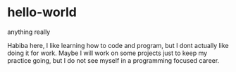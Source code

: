 # hello-world
anything really

Habiba here, I like learning how to code and program, but I dont actually like doing it for work. Maybe I will work on some projects just to keep my practice going, but I do not see myself in a programming focused career. 
